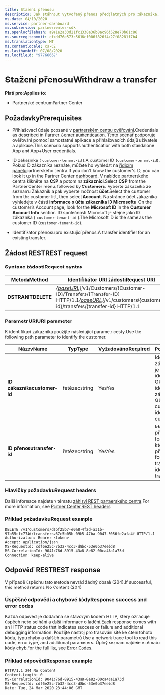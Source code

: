 ```yaml
---
title: Stažení přenosu
description: Jak stáhnout vytvořený přenos předplatných pro zákazníka.
ms.date: 04/10/2020
ms.service: partner-dashboard
ms.subservice: partnercenter-sdk
ms.openlocfilehash: a9e1e2a33d21fc1338a36b8ac96b528e70b61c86
ms.sourcegitcommit: cfedd76e573c5616cf006f826f4e27f08281f7b4
ms.translationtype: MT
ms.contentlocale: cs-CZ
ms.lasthandoff: 07/08/2020
ms.locfileid: "97766652"
---
```

# <a name="withdraw-a-transfer"></a><span data-ttu-id="e1224-103">Stažení přenosu</span><span class="sxs-lookup"><span data-stu-id="e1224-103">Withdraw a transfer</span></span>

<span data-ttu-id="e1224-104">**Platí pro:**</span><span class="sxs-lookup"><span data-stu-id="e1224-104">**Applies to:**</span></span>

- <span data-ttu-id="e1224-105">Partnerské centrum</span><span class="sxs-lookup"><span data-stu-id="e1224-105">Partner Center</span></span>

## <a name="prerequisites"></a><span data-ttu-id="e1224-106">Požadavky</span><span class="sxs-lookup"><span data-stu-id="e1224-106">Prerequisites</span></span>

- <span data-ttu-id="e1224-107">Přihlašovací údaje popsané v [partnerském centru ověřování](partner-center-authentication.md).</span><span class="sxs-lookup"><span data-stu-id="e1224-107">Credentials as described in [Partner Center authentication](partner-center-authentication.md).</span></span> <span data-ttu-id="e1224-108">Tento scénář podporuje ověřování pomocí samostatné aplikace a přihlašovacích údajů uživatele a aplikace.</span><span class="sxs-lookup"><span data-stu-id="e1224-108">This scenario supports authentication with both standalone App and App+User credentials.</span></span>

- <span data-ttu-id="e1224-109">ID zákazníka ( `customer-tenant-id` ).</span><span class="sxs-lookup"><span data-stu-id="e1224-109">A customer ID (`customer-tenant-id`).</span></span> <span data-ttu-id="e1224-110">Pokud ID zákazníka neznáte, můžete ho vyhledat na [řídicím panelu](https://partner.microsoft.com/dashboard)partnerského centra.</span><span class="sxs-lookup"><span data-stu-id="e1224-110">If you don't know the customer's ID, you can look it up in the Partner Center [dashboard](https://partner.microsoft.com/dashboard).</span></span> <span data-ttu-id="e1224-111">V nabídce partnerského centra klikněte na **CSP** a potom na **zákazníci**.</span><span class="sxs-lookup"><span data-stu-id="e1224-111">Select **CSP** from the Partner Center menu, followed by **Customers**.</span></span> <span data-ttu-id="e1224-112">Vyberte zákazníka ze seznamu Zákazník a pak vyberte možnost **účet**.</span><span class="sxs-lookup"><span data-stu-id="e1224-112">Select the customer from the customer list, then select **Account**.</span></span> <span data-ttu-id="e1224-113">Na stránce účet zákazníka vyhledejte v části **informace o účtu zákazníka** **ID Microsoftu** .</span><span class="sxs-lookup"><span data-stu-id="e1224-113">On the customer’s Account page, look for the **Microsoft ID** in the **Customer Account Info** section.</span></span> <span data-ttu-id="e1224-114">ID společnosti Microsoft je stejné jako ID zákazníka ( `customer-tenant-id` ).</span><span class="sxs-lookup"><span data-stu-id="e1224-114">The Microsoft ID is the same as the customer ID  (`customer-tenant-id`).</span></span>

- <span data-ttu-id="e1224-115">Identifikátor přenosu pro existující přenos.</span><span class="sxs-lookup"><span data-stu-id="e1224-115">A transfer identifier for an existing transfer.</span></span>

## <a name="rest-request"></a><span data-ttu-id="e1224-116">Žádost REST</span><span class="sxs-lookup"><span data-stu-id="e1224-116">REST request</span></span>

### <a name="request-syntax"></a><span data-ttu-id="e1224-117">Syntaxe žádosti</span><span class="sxs-lookup"><span data-stu-id="e1224-117">Request syntax</span></span>

| <span data-ttu-id="e1224-118">Metoda</span><span class="sxs-lookup"><span data-stu-id="e1224-118">Method</span></span>    | <span data-ttu-id="e1224-119">Identifikátor URI žádosti</span><span class="sxs-lookup"><span data-stu-id="e1224-119">Request URI</span></span>                                                                                                 |
|-----------|-------------------------------------------------------------------------------------------------------------|
| <span data-ttu-id="e1224-120">**DSTRANIT**</span><span class="sxs-lookup"><span data-stu-id="e1224-120">**DELETE**</span></span>| <span data-ttu-id="e1224-121">[*{baseURL}*](partner-center-rest-urls.md)/v1/Customers/{Customer-ID}/Transfers/{Transfer-ID} HTTP/1.1</span><span class="sxs-lookup"><span data-stu-id="e1224-121">[*{baseURL}*](partner-center-rest-urls.md)/v1/customers/{customer-id}/transfers/{transfer-id} HTTP/1.1</span></span>      |

### <a name="uri-parameter"></a><span data-ttu-id="e1224-122">Parametr URI</span><span class="sxs-lookup"><span data-stu-id="e1224-122">URI parameter</span></span>

<span data-ttu-id="e1224-123">K identifikaci zákazníka použijte následující parametr cesty.</span><span class="sxs-lookup"><span data-stu-id="e1224-123">Use the following path parameter to identify the customer.</span></span>

| <span data-ttu-id="e1224-124">Název</span><span class="sxs-lookup"><span data-stu-id="e1224-124">Name</span></span>            | <span data-ttu-id="e1224-125">Typ</span><span class="sxs-lookup"><span data-stu-id="e1224-125">Type</span></span>     | <span data-ttu-id="e1224-126">Vyžadováno</span><span class="sxs-lookup"><span data-stu-id="e1224-126">Required</span></span> | <span data-ttu-id="e1224-127">Popis</span><span class="sxs-lookup"><span data-stu-id="e1224-127">Description</span></span>                                                            |
|-----------------|----------|----------|------------------------------------------------------------------------|
| <span data-ttu-id="e1224-128">**ID zákazníka**</span><span class="sxs-lookup"><span data-stu-id="e1224-128">**customer-id**</span></span> | <span data-ttu-id="e1224-129">řetězec</span><span class="sxs-lookup"><span data-stu-id="e1224-129">string</span></span>   | <span data-ttu-id="e1224-130">Yes</span><span class="sxs-lookup"><span data-stu-id="e1224-130">Yes</span></span>      | <span data-ttu-id="e1224-131">Identifikátor zákazníka, který je ve formátu identifikátoru GUID, který identifikuje zákazníka.</span><span class="sxs-lookup"><span data-stu-id="e1224-131">A GUID formatted customer-id that identifies the customer.</span></span>             |
| <span data-ttu-id="e1224-132">**ID přenosu**</span><span class="sxs-lookup"><span data-stu-id="e1224-132">**transfer-id**</span></span> | <span data-ttu-id="e1224-133">řetězec</span><span class="sxs-lookup"><span data-stu-id="e1224-133">string</span></span>   | <span data-ttu-id="e1224-134">Yes</span><span class="sxs-lookup"><span data-stu-id="e1224-134">Yes</span></span>      | <span data-ttu-id="e1224-135">Identifikátor ID přenosu, ve formátu GUID, který identifikuje přenos.</span><span class="sxs-lookup"><span data-stu-id="e1224-135">A GUID formatted transfer-id that identifies the transfer.</span></span>             |

### <a name="request-headers"></a><span data-ttu-id="e1224-136">Hlavičky požadavku</span><span class="sxs-lookup"><span data-stu-id="e1224-136">Request headers</span></span>

<span data-ttu-id="e1224-137">Další informace najdete v tématu [záhlaví REST partnerského centra](headers.md).</span><span class="sxs-lookup"><span data-stu-id="e1224-137">For more information, see [Partner Center REST headers](headers.md).</span></span>

### <a name="request-example"></a><span data-ttu-id="e1224-138">Příklad požadavku</span><span class="sxs-lookup"><span data-stu-id="e1224-138">Request example</span></span>

```http
DELETE /v1/customers/d6bf25b7-e0a8-4f2d-a31b-97b55cfc774d/transfers/67c5b05b-09b5-47ba-9047-5056fe2afa4f HTTP/1.1
Authorization: Bearer <token>
Accept: application/json
MS-RequestId: cdf6e25c-7b32-4cc3-d8bc-53e0b37eebd8
MS-CorrelationId: 9041d76d-8915-43a8-8e82-00ca46a1a73d
Connection: keep-alive
```

## <a name="rest-response"></a><span data-ttu-id="e1224-139">Odpověď REST</span><span class="sxs-lookup"><span data-stu-id="e1224-139">REST response</span></span>

<span data-ttu-id="e1224-140">V případě úspěchu tato metoda nevrátí žádný obsah (204).</span><span class="sxs-lookup"><span data-stu-id="e1224-140">If successful, this method returns No Content (204).</span></span>

### <a name="response-success-and-error-codes"></a><span data-ttu-id="e1224-141">Úspěšné odpovědi a chybové kódy</span><span class="sxs-lookup"><span data-stu-id="e1224-141">Response success and error codes</span></span>

<span data-ttu-id="e1224-142">Každá odpověď je dodávána se stavovým kódem HTTP, který označuje úspěch nebo selhání a další informace o ladění.</span><span class="sxs-lookup"><span data-stu-id="e1224-142">Each response comes with an HTTP status code that indicates success or failure and additional debugging information.</span></span> <span data-ttu-id="e1224-143">Použijte nástroj pro trasování sítě ke čtení tohoto kódu, typu chyby a dalších parametrů.</span><span class="sxs-lookup"><span data-stu-id="e1224-143">Use a network trace tool to read this code, error type, and additional parameters.</span></span> <span data-ttu-id="e1224-144">Úplný seznam najdete v tématu [kódy chyb](error-codes.md).</span><span class="sxs-lookup"><span data-stu-id="e1224-144">For the full list, see [Error Codes](error-codes.md).</span></span>

### <a name="response-example"></a><span data-ttu-id="e1224-145">Příklad odpovědi</span><span class="sxs-lookup"><span data-stu-id="e1224-145">Response example</span></span>

```http
HTTP/1.1 204 No Content
Content-Length: 0
MS-CorrelationId: 9041d76d-8915-43a8-8e82-00ca46a1a73d
MS-RequestId: cdf6e25c-7b32-4cc3-d8bc-53e0b37eebd8
Date: Tue, 24 Mar 2020 23:44:06 GMT
```
